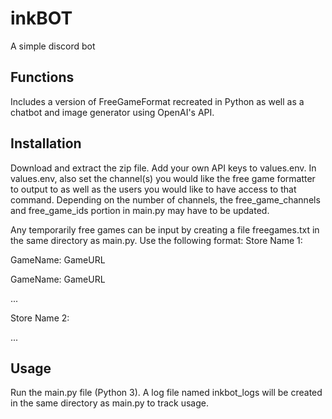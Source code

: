 # inkBOT
A simple discord bot


## Functions
Includes a version of FreeGameFormat recreated in Python as well as a chatbot and image generator using OpenAI's API.


## Installation
Download and extract the zip file. Add your own API keys to values.env. In values.env, also set the channel(s) you would like the free game formatter to output to as well as the users you would like to have access to that command. Depending on the number of channels, the free_game_channels and free_game_ids portion in main.py may have to be updated.

Any temporarily free games can be input by creating a file freegames.txt in the same directory as main.py. Use the following format:
Store Name 1:

GameName: GameURL

GameName: GameURL

...

Store Name 2:

...


## Usage

Run the main.py file (Python 3). A log file named inkbot_logs will be created in the same directory as main.py to track usage.